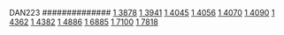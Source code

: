 


DAN223
##############
[1 3878](https://www.phylliida.dev/modelwelfare/qwenbailconversationsWithJournals/#ZjAsZjAuxgXJB8sJLjExzAzOGi4wJGMsYyHNEiE2)
[1 3941](https://www.phylliida.dev/modelwelfare/qwenbailconversationsWithJournals/#ZjAsZjAuxgUuNccHyRAuMC4yywvNGC4wJGMsYyHMESExNA==)
[1 4045](https://www.phylliida.dev/modelwelfare/qwenbailconversationsWithJournals/#ZjAsZjAuxgUuMscHLjHJCckbxAvLIcQGJGMsYyHMESE2)
[1 4056](https://www.phylliida.dev/modelwelfare/qwenbailconversationsWithJournals/#ZjAsZjAuxgXJB8sJzQsuMc8OJGMsYyHNEiE1)
[1 4070](https://www.phylliida.dev/modelwelfare/qwenbailconversationsWithJournals/#ZjAsZjAuxgXJB8sJzQsuM80NJGMsYyHMESEz)
[1 4090](https://www.phylliida.dev/modelwelfare/qwenbailconversationsWithJournals/#ZjAsZjAuxgXJB8sJzQsuMc8OJGMsYyHNEiE2)
[1 4362](https://www.phylliida.dev/modelwelfare/qwenbailconversationsWithJournals/#ZjAsZjAuxgXJB8sJzQsuM80NJGMsYyHMESE3)
[1 4382](https://www.phylliida.dev/modelwelfare/qwenbailconversationsWithJournals/#ZjAsZjAuxgXJB8sJzQsuMTXODiRjLGMhzRIhMw==)
[1 4886](https://www.phylliida.dev/modelwelfare/qwenbailconversationsWithJournals/#ZjAsZjAuxgXJB8sJLjPLCy41zQ0kYyxjIcwRITE=)
[1 6885](https://www.phylliida.dev/modelwelfare/qwenbailconversationsWithJournals/#ZjAsZjAuxgXJB8sJzQsuMTXODiRjLGMhzRIhNQ==)
[1 7100](https://www.phylliida.dev/modelwelfare/qwenbailconversationsWithJournals/#ZjAsZjAuMcUFyQcuxhXECc0Lzw0kYyxjIcwRITEw)
[1 7818](https://www.phylliida.dev/modelwelfare/qwenbailconversationsWithJournals/#ZjAsZjAuxgUuMscHLjPJCS4xywvJKMYNJGMsYyHMESExNQ==)
